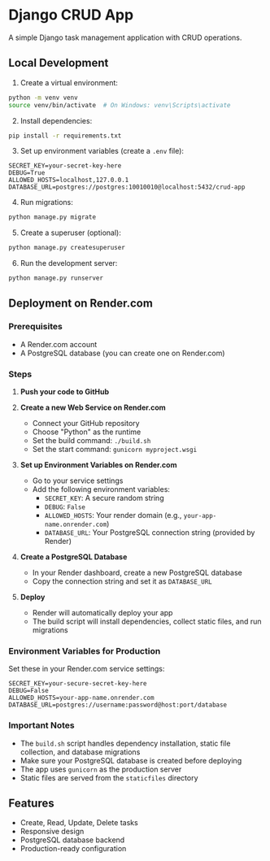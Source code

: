 # Django CRUD App

A simple Django task management application with CRUD operations.

## Local Development

1. Create a virtual environment:
```bash
python -m venv venv
source venv/bin/activate  # On Windows: venv\Scripts\activate
```

2. Install dependencies:
```bash
pip install -r requirements.txt
```

3. Set up environment variables (create a `.env` file):
```
SECRET_KEY=your-secret-key-here
DEBUG=True
ALLOWED_HOSTS=localhost,127.0.0.1
DATABASE_URL=postgres://postgres:10010010@localhost:5432/crud-app
```

4. Run migrations:
```bash
python manage.py migrate
```

5. Create a superuser (optional):
```bash
python manage.py createsuperuser
```

6. Run the development server:
```bash
python manage.py runserver
```

## Deployment on Render.com

### Prerequisites
- A Render.com account
- A PostgreSQL database (you can create one on Render.com)

### Steps

1. **Push your code to GitHub**

2. **Create a new Web Service on Render.com**
   - Connect your GitHub repository
   - Choose "Python" as the runtime
   - Set the build command: `./build.sh`
   - Set the start command: `gunicorn myproject.wsgi`

3. **Set up Environment Variables on Render.com**
   - Go to your service settings
   - Add the following environment variables:
     - `SECRET_KEY`: A secure random string
     - `DEBUG`: `False`
     - `ALLOWED_HOSTS`: Your render domain (e.g., `your-app-name.onrender.com`)
     - `DATABASE_URL`: Your PostgreSQL connection string (provided by Render)

4. **Create a PostgreSQL Database**
   - In your Render dashboard, create a new PostgreSQL database
   - Copy the connection string and set it as `DATABASE_URL`

5. **Deploy**
   - Render will automatically deploy your app
   - The build script will install dependencies, collect static files, and run migrations

### Environment Variables for Production

Set these in your Render.com service settings:

```
SECRET_KEY=your-secure-secret-key-here
DEBUG=False
ALLOWED_HOSTS=your-app-name.onrender.com
DATABASE_URL=postgres://username:password@host:port/database
```

### Important Notes

- The `build.sh` script handles dependency installation, static file collection, and database migrations
- Make sure your PostgreSQL database is created before deploying
- The app uses `gunicorn` as the production server
- Static files are served from the `staticfiles` directory

## Features

- Create, Read, Update, Delete tasks
- Responsive design
- PostgreSQL database backend
- Production-ready configuration 